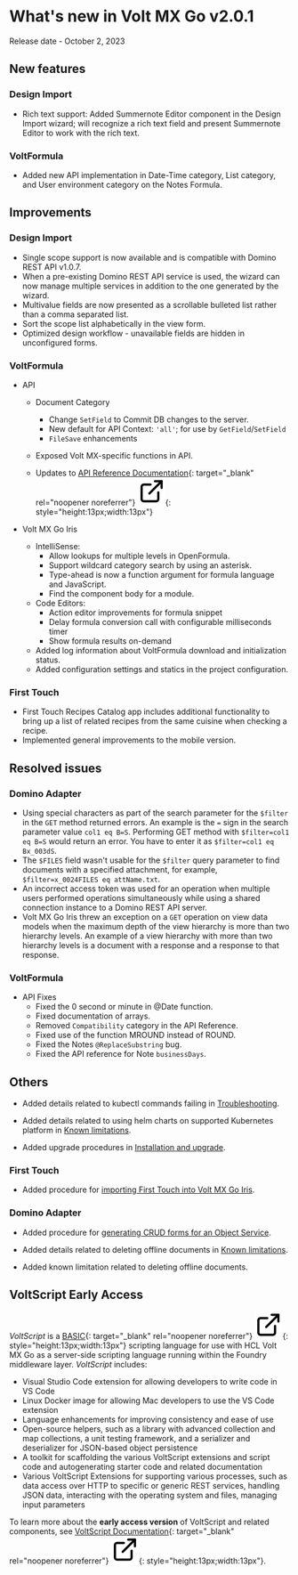 # What's new in Volt MX Go v2.0.1

Release date - October 2, 2023

## New features

### Design Import

- Rich text support: Added Summernote Editor component in the Design Import wizard; will recognize a rich text field and present Summernote Editor to work with the rich text.

### VoltFormula

- Added new API implementation in Date-Time category, List category,
and User environment category on the Notes Formula.

## Improvements

### Design Import

- Single scope support is now available and is compatible with Domino REST API v1.0.7.
- When a pre-existing Domino REST API service is used, the wizard can now manage multiple services in addition to the one generated by the wizard.
- Multivalue fields are now presented as a scrollable bulleted list rather than a comma separated list.
- Sort the scope list alphabetically in the view form.
- Optimized design workflow - unavailable fields are hidden in unconfigured forms. 

### VoltFormula

- API
    - Document Category
        - Change `SetField` to Commit DB changes to the server.
        - New default for API Context: `'all'`; for use by `GetField`/`SetField`
        - `FileSave` enhancements
    - Exposed Volt MX-specific functions in API.
    
    - Updates to [API Reference Documentation](../../javadoc/index.html "Link opens a new tab"){: target="_blank" rel="noopener noreferrer"}&nbsp;![link image](../../assets/images/external-link.svg){: style="height:13px;width:13px"}


- Volt MX Go Iris
    - IntelliSense:
        - Allow lookups for multiple levels in OpenFormula.
        - Support wildcard category search by using an asterisk.
        - Type-ahead is now a function argument for formula language and JavaScript.
        - Find the component body for a module.
    - Code Editors:
        - Action editor improvements for formula snippet
        - Delay formula conversion call with configurable milliseconds timer
        - Show formula results on-demand
    - Added log information about VoltFormula download and initialization status.
    - Added configuration settings and statics in the project configuration.
  
### First Touch

- First Touch Recipes Catalog app includes additional functionality to bring up a list of related recipes from the same cuisine when checking a recipe. 
- Implemented general improvements to the mobile version. 

## Resolved issues

### Domino Adapter

- Using special characters as part of the search parameter for the `$filter` in the `GET` method returned errors. An example is the `=` sign in the search parameter value `col1 eq B=S`. Performing GET method with `$filter=col1 eq B=S` would return an error. You have to enter it as `$filter=col1 eq Bx_003dS`.
- The `$FILES` field wasn't usable for the `$filter` query parameter to find documents with a specified attachment, for example, `$filter=x_0024FILES eq attName.txt`. 
- An incorrect access token was used for an operation when multiple users performed operations simultaneously while using a shared connection instance to a Domino REST API server.  
- Volt MX Go Iris threw an exception on a `GET` operation on view data models when the maximum depth of the view hierarchy is more than two hierarchy levels. An example of a view hierarchy with more than two hierarchy levels is a document with a response and a response to that response. 

### VoltFormula

- API Fixes
    - Fixed the 0 second or minute in @Date function.
    - Fixed documentation of arrays.
    - Removed `Compatibility` category in the API Reference.
    - Fixed use of the function MROUND instead of ROUND.
    - Fixed the Notes `@ReplaceSubstring` bug.
    - Fixed the API reference for Note `businessDays`.

## Others

- Added details related to kubectl commands failing in [Troubleshooting](../troubleshoot.md).

- Added details related to using helm charts on supported Kubernetes platform in [Known limitations](../knownlimitation.md).

- Added upgrade procedures in [Installation and upgrade](../../tutorials/installation.md). 

### First Touch

- Added procedure for [importing First Touch into Volt MX Go Iris](../../howto/firsttouch/importft.md).

### Domino Adapter
- Added procedure for [generating CRUD forms for an Object Service](../../howto/operation/codegen.md).

- Added details related to deleting offline documents in [Known limitations](../knownlimitation.md).

- Added known limitation related to deleting offline documents. 

## VoltScript Early Access

*VoltScript* is a [BASIC](https://en.wikipedia.org/wiki/BASIC "Link opens a new tab"){: target="_blank" rel="noopener noreferrer"}&nbsp;![link image](../../assets/images/external-link.svg){: style="height:13px;width:13px"} scripting language for use with HCL Volt MX Go as a server-side scripting language running within the Foundry middleware layer. *VoltScript* includes:

- Visual Studio Code extension for allowing developers to write code in VS Code
- Linux Docker image for allowing Mac developers to use the VS Code extension
- Language enhancements for improving consistency and ease of use
- Open-source helpers, such as a library with advanced collection and map collections, a unit testing framework, and a serializer and deserializer for JSON-based object persistence
- A toolkit for scaffolding the various VoltScript extensions and script code and autogenerating starter code and related documentation
- Various VoltScript Extensions for supporting various processes, such as data access over HTTP to specific or generic REST services, handling JSON data, interacting with the operating system and files, managing input parameters

To learn more about the **early access version** of VoltScript and related components, see [VoltScript Documentation](https://help.hcltechsw.com/docs/voltscript/early-access/index.html "Link opens a new tab"){: target="_blank" rel="noopener noreferrer"}&nbsp;![link image](../../assets/images/external-link.svg){: style="height:13px;width:13px"}.
